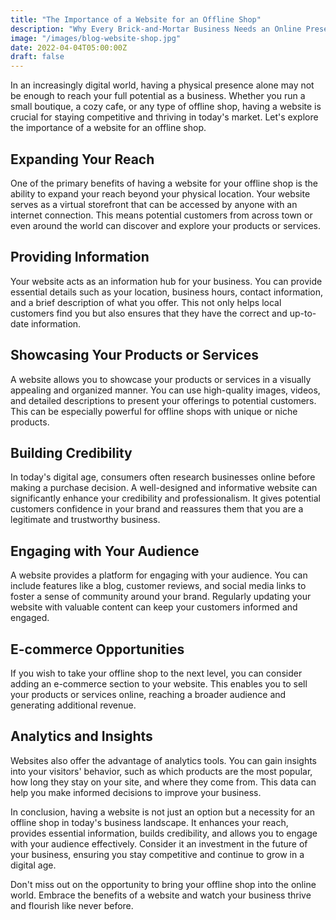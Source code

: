 ```yaml
---
title: "The Importance of a Website for an Offline Shop"
description: "Why Every Brick-and-Mortar Business Needs an Online Presence"
image: "/images/blog-website-shop.jpg"
date: 2022-04-04T05:00:00Z
draft: false
---
```


In an increasingly digital world, having a physical presence alone may not be enough to reach your full potential as a business. Whether you run a small boutique, a cozy cafe, or any type of offline shop, having a website is crucial for staying competitive and thriving in today's market. Let's explore the importance of a website for an offline shop.

## Expanding Your Reach

One of the primary benefits of having a website for your offline shop is the ability to expand your reach beyond your physical location. Your website serves as a virtual storefront that can be accessed by anyone with an internet connection. This means potential customers from across town or even around the world can discover and explore your products or services.

## Providing Information

Your website acts as an information hub for your business. You can provide essential details such as your location, business hours, contact information, and a brief description of what you offer. This not only helps local customers find you but also ensures that they have the correct and up-to-date information.

## Showcasing Your Products or Services

A website allows you to showcase your products or services in a visually appealing and organized manner. You can use high-quality images, videos, and detailed descriptions to present your offerings to potential customers. This can be especially powerful for offline shops with unique or niche products.

## Building Credibility

In today's digital age, consumers often research businesses online before making a purchase decision. A well-designed and informative website can significantly enhance your credibility and professionalism. It gives potential customers confidence in your brand and reassures them that you are a legitimate and trustworthy business.

## Engaging with Your Audience

A website provides a platform for engaging with your audience. You can include features like a blog, customer reviews, and social media links to foster a sense of community around your brand. Regularly updating your website with valuable content can keep your customers informed and engaged.

## E-commerce Opportunities

If you wish to take your offline shop to the next level, you can consider adding an e-commerce section to your website. This enables you to sell your products or services online, reaching a broader audience and generating additional revenue.

## Analytics and Insights

Websites also offer the advantage of analytics tools. You can gain insights into your visitors' behavior, such as which products are the most popular, how long they stay on your site, and where they come from. This data can help you make informed decisions to improve your business.

In conclusion, having a website is not just an option but a necessity for an offline shop in today's business landscape. It enhances your reach, provides essential information, builds credibility, and allows you to engage with your audience effectively. Consider it an investment in the future of your business, ensuring you stay competitive and continue to grow in a digital age.

Don't miss out on the opportunity to bring your offline shop into the online world. Embrace the benefits of a website and watch your business thrive and flourish like never before.

